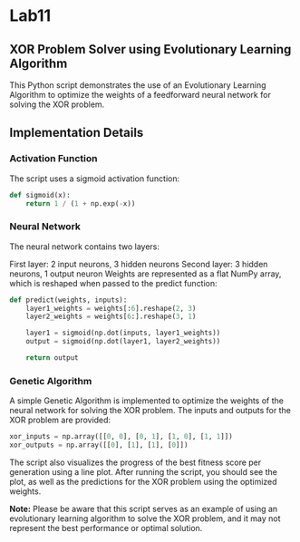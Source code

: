 # Lab11
## XOR Problem Solver using Evolutionary Learning Algorithm

This Python script demonstrates the use of an Evolutionary Learning Algorithm to optimize the weights of a feedforward neural network for solving the XOR problem.


## Implementation Details

### Activation Function

The script uses a sigmoid activation function:

```python
def sigmoid(x):
    return 1 / (1 + np.exp(-x))
```
### Neural Network
The neural network contains two layers:

First layer: 2 input neurons, 3 hidden neurons
Second layer: 3 hidden neurons, 1 output neuron
Weights are represented as a flat NumPy array, which is reshaped when passed to the predict function:
```python
def predict(weights, inputs):
    layer1_weights = weights[:6].reshape(2, 3)
    layer2_weights = weights[6:].reshape(3, 1)

    layer1 = sigmoid(np.dot(inputs, layer1_weights))
    output = sigmoid(np.dot(layer1, layer2_weights))

    return output
```

### Genetic Algorithm
A simple Genetic Algorithm is implemented to optimize the weights of the neural network for solving the XOR problem. The inputs and outputs for the XOR problem are provided:
```python
xor_inputs = np.array([[0, 0], [0, 1], [1, 0], [1, 1]])
xor_outputs = np.array([[0], [1], [1], [0]])
```
The script also visualizes the progress of the best fitness score per generation using a line plot.
After running the script, you should see the plot, as well as the predictions for the XOR problem using the optimized weights.

**Note:** Please be aware that this script serves as an example of using an evolutionary learning algorithm to solve the XOR problem, and it may not represent the best performance or optimal solution.

